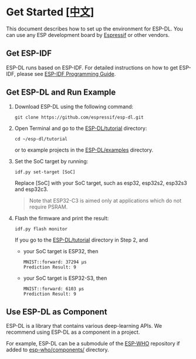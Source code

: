 # Get Started [[中文]](../zh_CN/get_started.md)

This document describes how to set up the environment for ESP-DL. You can use any ESP development board by [Espressif](https://www.espressif.com/en/products/devkits) or other vendors.


## Get ESP-IDF

ESP-DL runs based on ESP-IDF. For detailed instructions on how to get ESP-IDF, please see [ESP-IDF Programming Guide](https://idf.espressif.com/).


## Get ESP-DL and Run Example

1. Download ESP-DL using the following command:

    ```shell
    git clone https://github.com/espressif/esp-dl.git
    ```

2. Open Terminal and go to the [ESP-DL/tutorial](../../tutorial/) directory:

    ```shell
    cd ~/esp-dl/tutorial
    ```

    or to example projects in the [ESP-DL/examples](../../examples) directory.

3. Set the SoC target by running:

    ```shell
    idf.py set-target [SoC]
    ```
    Replace [SoC] with your SoC target, such as esp32, esp32s2, esp32s3 and esp32c3.

    > Note that ESP32-C3 is aimed only at applications which do not require PSRAM.

4. Flash the firmware and print the result:

    ```shell
    idf.py flash monitor
    ```
    
    If you go to the [ESP-DL/tutorial](../../tutorial/) directory in Step 2, and

    - your SoC target is ESP32, then
      
      ```shell
      MNIST::forward: 37294 μs
      Prediction Result: 9
      ```

    
    - your SoC target is ESP32-S3, then

      ```shell
      MNIST::forward: 6103 μs
      Prediction Result: 9
      ```



## Use ESP-DL as Component

ESP-DL is a library that contains various deep-learning APIs. We recommend using ESP-DL as a component in a project. 

For example, ESP-DL can be a submodule of the [ESP-WHO](https://github.com/espressif/esp-who) repository if added to [esp-who/components/](https://github.com/espressif/esp-who/tree/master/components) directory.
